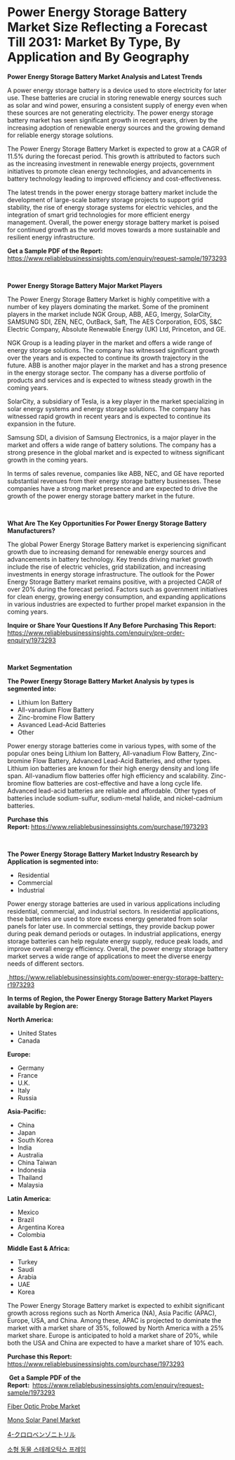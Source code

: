 <p><h1>Power Energy Storage Battery Market Size Reflecting a Forecast Till 2031: Market By Type, By Application and By Geography</h1></p><p><strong>Power Energy Storage Battery Market Analysis and Latest Trends</strong></p>
<p><p>A power energy storage battery is a device used to store electricity for later use. These batteries are crucial in storing renewable energy sources such as solar and wind power, ensuring a consistent supply of energy even when these sources are not generating electricity. The power energy storage battery market has seen significant growth in recent years, driven by the increasing adoption of renewable energy sources and the growing demand for reliable energy storage solutions.</p><p>The Power Energy Storage Battery Market is expected to grow at a CAGR of 11.5% during the forecast period. This growth is attributed to factors such as the increasing investment in renewable energy projects, government initiatives to promote clean energy technologies, and advancements in battery technology leading to improved efficiency and cost-effectiveness.</p><p>The latest trends in the power energy storage battery market include the development of large-scale battery storage projects to support grid stability, the rise of energy storage systems for electric vehicles, and the integration of smart grid technologies for more efficient energy management. Overall, the power energy storage battery market is poised for continued growth as the world moves towards a more sustainable and resilient energy infrastructure.</p></p>
<p><strong>Get a Sample PDF of the Report:&nbsp;</strong> <a href="https://www.reliablebusinessinsights.com/enquiry/request-sample/1973293">https://www.reliablebusinessinsights.com/enquiry/request-sample/1973293</a></p>
<p>&nbsp;</p>
<p><strong>Power Energy Storage Battery Major Market Players</strong></p>
<p><p>The Power Energy Storage Battery Market is highly competitive with a number of key players dominating the market. Some of the prominent players in the market include NGK Group, ABB, AEG, Imergy, SolarCity, SAMSUNG SDI, ZEN, NEC, OutBack, Saft, The AES Corporation, EOS, S&C Electric Company, Absolute Renewable Energy (UK) Ltd, Princeton, and GE.</p><p>NGK Group is a leading player in the market and offers a wide range of energy storage solutions. The company has witnessed significant growth over the years and is expected to continue its growth trajectory in the future. ABB is another major player in the market and has a strong presence in the energy storage sector. The company has a diverse portfolio of products and services and is expected to witness steady growth in the coming years.</p><p>SolarCity, a subsidiary of Tesla, is a key player in the market specializing in solar energy systems and energy storage solutions. The company has witnessed rapid growth in recent years and is expected to continue its expansion in the future.</p><p>Samsung SDI, a division of Samsung Electronics, is a major player in the market and offers a wide range of battery solutions. The company has a strong presence in the global market and is expected to witness significant growth in the coming years.</p><p>In terms of sales revenue, companies like ABB, NEC, and GE have reported substantial revenues from their energy storage battery businesses. These companies have a strong market presence and are expected to drive the growth of the power energy storage battery market in the future.</p></p>
<p>&nbsp;</p>
<p><strong>What Are The Key Opportunities For Power Energy Storage Battery Manufacturers?</strong></p>
<p><p>The global Power Energy Storage Battery market is experiencing significant growth due to increasing demand for renewable energy sources and advancements in battery technology. Key trends driving market growth include the rise of electric vehicles, grid stabilization, and increasing investments in energy storage infrastructure. The outlook for the Power Energy Storage Battery market remains positive, with a projected CAGR of over 20% during the forecast period. Factors such as government initiatives for clean energy, growing energy consumption, and expanding applications in various industries are expected to further propel market expansion in the coming years.</p></p>
<p><strong>Inquire or Share Your Questions If Any Before Purchasing This Report:</strong> <a href="https://www.reliablebusinessinsights.com/enquiry/pre-order-enquiry/1973293">https://www.reliablebusinessinsights.com/enquiry/pre-order-enquiry/1973293</a></p>
<p>&nbsp;</p>
<p><strong>Market Segmentation</strong></p>
<p><strong>The Power Energy Storage Battery Market Analysis by types is segmented into:</strong></p>
<p><ul><li>Lithium Ion Battery</li><li>All-vanadium Flow Battery</li><li>Zinc-bromine Flow Battery</li><li>Asvanced Lead-Acid Batteries</li><li>Other</li></ul></p>
<p><p>Power energy storage batteries come in various types, with some of the popular ones being Lithium Ion Battery, All-vanadium Flow Battery, Zinc-bromine Flow Battery, Advanced Lead-Acid Batteries, and other types. Lithium ion batteries are known for their high energy density and long life span. All-vanadium flow batteries offer high efficiency and scalability. Zinc-bromine flow batteries are cost-effective and have a long cycle life. Advanced lead-acid batteries are reliable and affordable. Other types of batteries include sodium-sulfur, sodium-metal halide, and nickel-cadmium batteries.</p></p>
<p><strong>Purchase this Report:&nbsp;</strong><a href="https://www.reliablebusinessinsights.com/purchase/1973293">https://www.reliablebusinessinsights.com/purchase/1973293</a></p>
<p>&nbsp;</p>
<p><strong>The Power Energy Storage Battery Market Industry Research by Application is segmented into:</strong></p>
<p><ul><li>Residential</li><li>Commercial</li><li>Industrial</li></ul></p>
<p><p>Power energy storage batteries are used in various applications including residential, commercial, and industrial sectors. In residential applications, these batteries are used to store excess energy generated from solar panels for later use. In commercial settings, they provide backup power during peak demand periods or outages. In industrial applications, energy storage batteries can help regulate energy supply, reduce peak loads, and improve overall energy efficiency. Overall, the power energy storage battery market serves a wide range of applications to meet the diverse energy needs of different sectors.</p></p>
<p><a href="https://www.reliablebusinessinsights.com/power-energy-storage-battery-r1973293">&nbsp;https://www.reliablebusinessinsights.com/power-energy-storage-battery-r1973293</a></p>
<p><strong>In terms of Region, the Power Energy Storage Battery Market Players available by Region are:</strong></p>
<p>
    <p> <strong> North America: </strong>
        <ul>
            <li>United States</li>
            <li>Canada</li>
        </ul>
        </p> 
    <p> <strong> Europe: </strong>
        <ul>
            <li>Germany</li>
            <li>France</li>
            <li>U.K.</li>
            <li>Italy</li>
            <li>Russia</li>
        </ul>
        </p> 
    <p> <strong> Asia-Pacific: </strong>
        <ul>
            <li>China</li>
            <li>Japan</li>
            <li>South Korea</li>
            <li>India</li>
            <li>Australia</li>
            <li>China Taiwan</li>
            <li>Indonesia</li>
            <li>Thailand</li>
            <li>Malaysia</li>
        </ul>
        </p> 
    <p> <strong> Latin America: </strong>
        <ul>
            <li>Mexico</li>
            <li>Brazil</li>
            <li>Argentina Korea</li>
            <li>Colombia</li>
        </ul>
        </p> 
    <p> <strong> Middle East & Africa: </strong>
        <ul>
            <li>Turkey</li>
            <li>Saudi</li>
            <li>Arabia</li>
            <li>UAE</li>
            <li>Korea</li>
        </ul>
    </p>
    </p>
<p><p>The Power Energy Storage Battery market is expected to exhibit significant growth across regions such as North America (NA), Asia Pacific (APAC), Europe, USA, and China. Among these, APAC is projected to dominate the market with a market share of 35%, followed by North America with a 25% market share. Europe is anticipated to hold a market share of 20%, while both the USA and China are expected to have a market share of 10% each.</p></p>
<p><strong>Purchase this Report: </strong><a href="https://www.reliablebusinessinsights.com/purchase/1973293">https://www.reliablebusinessinsights.com/purchase/1973293</a></p>
<p>&nbsp;<strong>Get a Sample PDF of the Report:&nbsp;&nbsp;</strong><a href="https://www.reliablebusinessinsights.com/enquiry/request-sample/1973293">https://www.reliablebusinessinsights.com/enquiry/request-sample/1973293</a></p>
<p><strong></strong></p>
<p><p><a href="https://github.com/Chiragrp22/Market-Research-Report-List-5/blob/main/fiber-optic-probe-market.md">Fiber Optic Probe Market</a></p><p><a href="https://github.com/derrinmiltonellis35gcl/Market-Research-Report-List-3/blob/main/mono-solar-panel-market.md">Mono Solar Panel Market</a></p><p><a href="https://medium.com/@rodhoppe07/%E3%83%AC%E3%83%9D%E3%83%BC%E3%83%88%E3%81%AF-%E5%9C%B0%E5%9F%9F-%E8%A3%BD%E5%93%81-%E3%82%A8%E3%83%B3%E3%83%89%E3%83%A6%E3%83%BC%E3%82%B9%E5%88%A5%E3%81%AE2024%E5%B9%B4%E3%81%8B%E3%82%892031%E5%B9%B4%E3%81%BE%E3%81%A7%E3%81%AE%E3%82%B0%E3%83%AD%E3%83%BC%E3%83%90%E3%83%AB4-%E3%82%AF%E3%83%AD%E3%83%AB%E3%83%99%E3%83%B3%E3%82%BE%E3%83%8B%E3%83%88%E3%83%AA%E3%83%AB%E5%B8%82%E5%A0%B4%E3%81%AE%E7%8A%B6%E6%B3%81%E3%81%A8%E4%BA%88%E6%B8%AC%E3%82%92%E7%A4%BA%E3%81%97%E3%81%A6%E3%81%84%E3%81%BE%E3%81%99-a81ab3e12bee">4-クロロベンゾニトリル</a></p><p><a href="https://github.com/garnett961902/Market-Research-Report-List-2/blob/main/9343442159552.md">소형 동물 스테레오탁스 프레임</a></p></p>